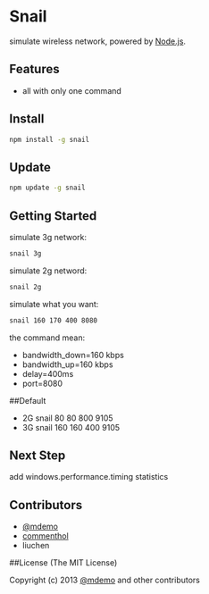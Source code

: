 # Snail

simulate wireless network, powered by [Node.js](http://nodejs.org).

## Features

- all with only one command


## Install

``` bash
npm install -g snail
```

## Update

``` bash
npm update -g snail
```

## Getting Started

simulate 3g network:

``` bash
snail 3g
```

simulate 2g netword:

``` bash
snail 2g
```

simulate what you want:

``` bash
snail 160 170 400 8080
```
the command mean:
* bandwidth_down=160 kbps
* bandwidth_up=160 kbps
* delay=400ms
* port=8080

##Default
- 2G snail 80 80 800 9105
- 3G snail 160 160 400 9105
## Next Step

add windows.performance.timing  statistics

## Contributors
* [@mdemo](http://weibo.com/mdemo)
* [commenthol](https://github.com/commenthol)
* liuchen

##License
(The MIT License)

Copyright (c) 2013 [@mdemo](http://weibo.com/mdemo) and other contributors
